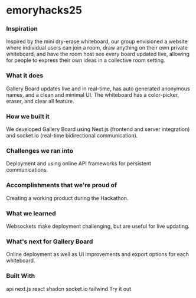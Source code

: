 # emoryhacks25

### Inspiration

Inspired by the mini dry-erase whiteboard, our group envisioned a website where individual users can join a room, draw anything on their own private whiteboard, and have the room host see every board updated live, allowing for people to express their own ideas in a collective room setting.

### What it does

Gallery Board updates live and in real-time, has auto generated anonymous names, and a clean and minimal UI. The whiteboard has a color-picker, eraser, and clear all feature.

### How we built it

We developed Gallery Board using Next.js (frontend and server integration) and socket.io (real-time bidirectional communication).

### Challenges we ran into

Deployment and using online API frameworks for persistent communications.

### Accomplishments that we're proud of

Creating a working product during the Hackathon.

### What we learned

Websockets make deployment challenging, but are useful for live updating.

### What's next for Gallery Board

Online deployment as well as UI improvements and export options for each whiteboard.

### Built With

api
next.js
react
shadcn
socket.io
tailwind
Try it out
